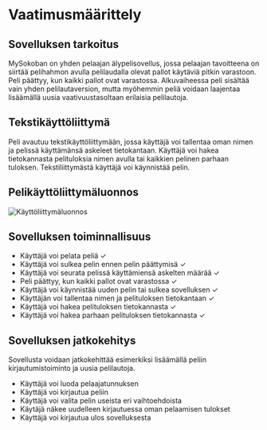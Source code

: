 # Vaatimusmäärittely

## Sovelluksen tarkoitus

MySokoban on yhden pelaajan älypelisovellus, jossa pelaajan tavoitteena on siirtää pelihahmon avulla pelilaudalla olevat pallot käytäviä pitkin varastoon. Peli päättyy, kun kaikki pallot ovat varastossa. Alkuvaiheessa peli sisältää vain yhden pelilautaversion, mutta myöhemmin peliä voidaan laajentaa lisäämällä uusia vaativuustasoltaan erilaisia pelilautoja.

## Tekstikäyttöliittymä
Peli avautuu tekstikäyttöliittymään, jossa käyttäjä voi tallentaa oman nimen ja pelissä käyttämänsä askeleet tietokantaan. Käyttäjä voi hakea tietokannasta pelituloksia nimen avulla tai kaikkien pelinen parhaan tuloksen. Tekstiliittymästä käyttäjä voi käynnistää pelin.

## Pelikäyttöliittymäluonnos

![Käyttöliittymäluonnos](https://user-images.githubusercontent.com/51118190/228329763-b526b9b4-36d5-40a0-b716-2366b222fc6e.png)

## Sovelluksen toiminnallisuus
- Käyttäjä voi pelata peliä ✓
- Käyttäjä voi sulkea pelin ennen pelin päättymisä ✓
- Käyttäjä voi seurata pelissä käyttämiensä askelten määrää ✓
- Peli päättyy, kun kaikki pallot ovat varastossa ✓
- Käyttäjä voi käynnistää uuden pelin tai sulkea sovelluksen ✓
- Käyttäjän voi tallentaa nimen ja pelituloksen tietokantaan ✓ 
- Käyttäjä voi hakea pelituloksen tietokannasta ✓
- Käyttäjä voi hakea parhaan pelituloksen tietokannasta ✓

## Sovelluksen jatkokehitys
Sovellusta voidaan jatkokehittää esimerkiksi lisäämällä peliin kirjautumistoiminto ja uusia pelilautoja.
- Käyttäjä voi luoda pelaajatunnuksen
- Käyttäjä voi kirjautua peliin
- Käyttäjä voi valita pelin useista eri vaihtoehdoista
- Käytäjä näkee uudelleen kirjautuessa oman pelaamisen tulokset
- Käyttäjä voi kirjautua ulos sovelluksesta






